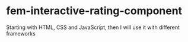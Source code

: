 # fem-interactive-rating-component
Starting with HTML, CSS and JavaScript, then I will use it with different frameworks
